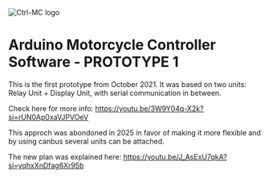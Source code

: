 ![Ctrl-MC logo](https://hestad.no/img/ctrl-mc/Ctrl-MC-LogoText-White_Blue-BG_ver1.png)

# Arduino Motorcycle Controller Software - PROTOTYPE 1

This is the first prototype from October 2021. It was based on two units: Relay Unit + Display Unit, with serial communication in between.

Check here for more info: https://youtu.be/3W9Y04q-X2k?si=rUN0Ap0xaVJPVOeV

This approch was abondoned in 2025 in favor of making it more flexible and by using canbus several units can be attached.

The new plan was explained here: https://youtu.be/J_AsExU7qkA?si=yqhxXnDfag6Xr95b